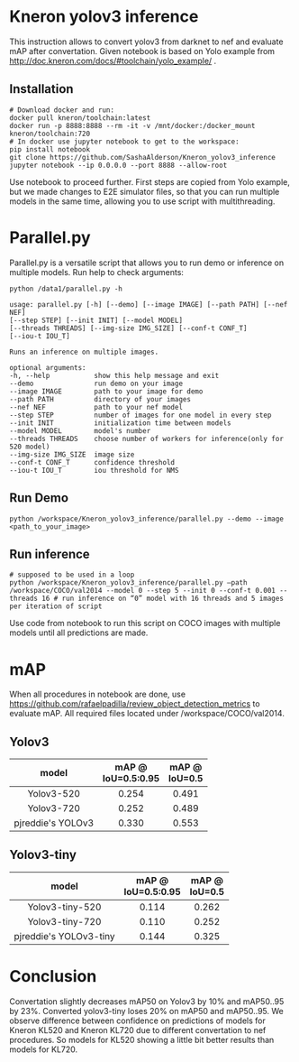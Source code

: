 # Kneron yolov3 inference
This instruction allows to convert yolov3 from darknet to nef and evaluate mAP after convertation. Given notebook is based on Yolo example from http://doc.kneron.com/docs/#toolchain/yolo_example/ .
## Installation
```
# Download docker and run:
docker pull kneron/toolchain:latest
docker run -p 8888:8888 --rm -it -v /mnt/docker:/docker_mount kneron/toolchain:720
# In docker use jupyter notebook to get to the workspace:
pip install notebook
git clone https://github.com/SashaAlderson/Kneron_yolov3_inference
jupyter notebook --ip 0.0.0.0 --port 8888 --allow-root 
```
Use notebook to proceed further. First steps are copied from Yolo example, but we made changes to E2E simulator files, so that you can run multiple models in the same time, allowing you to use script with multithreading.
# Parallel.py
Parallel.py is a versatile script that allows you to run demo or inference on multiple models. 
Run help to check arguments:
```
python /data1/parallel.py -h 

usage: parallel.py [-h] [--demo] [--image IMAGE] [--path PATH] [--nef NEF]
[--step STEP] [--init INIT] [--model MODEL]
[--threads THREADS] [--img-size IMG_SIZE] [--conf-t CONF_T]
[--iou-t IOU_T]

Runs an inference on multiple images.

optional arguments:
-h, --help           show this help message and exit
--demo               run demo on your image
--image IMAGE        path to your image for demo
--path PATH          directory of your images
--nef NEF            path to your nef model
--step STEP          number of images for one model in every step
--init INIT          initialization time between models
--model MODEL        model's number
--threads THREADS    choose number of workers for inference(only for 520 model)
--img-size IMG_SIZE  image size
--conf-t CONF_T      confidence threshold
--iou-t IOU_T        iou threshold for NMS
```
## Run Demo
```
python /workspace/Kneron_yolov3_inference/parallel.py --demo --image <path_to_your_image>
```
## Run inference

```
# supposed to be used in a loop
python /workspace/Kneron_yolov3_inference/parallel.py –path /workspace/COCO/val2014 --model 0 --step 5 --init 0 --conf-t 0.001 --threads 16 # run inference on “0” model with 16 threads and 5 images per iteration of script
```
Use code from notebook to run this script on COCO images with multiple models until all predictions are made.
# mAP
When all procedures in notebook are done, use https://github.com/rafaelpadilla/review_object_detection_metrics  to evaluate mAP. All required files located under /workspace/COCO/val2014.

## Yolov3
|        model      | mAP @<br>IoU=0.5:0.95  |  mAP @<br>IoU=0.5 |  
| :---------------: | :--------------------: | :----------------:|
|   Yolov3-520      | 0.254                  | 0.491             | 
|   Yolov3-720      | 0.252                  | 0.489             | 
| pjreddie's YOLOv3 | 0.330                  | 0.553             |
## Yolov3-tiny
|            model       | mAP @<br>IoU=0.5:0.95  |  mAP @<br>IoU=0.5  |  
| :--------------------: | :--------------------: | :----------------: |
|   Yolov3-tiny-520      | 0.114                  | 0.262              | 
|   Yolov3-tiny-720      | 0.110                  | 0.252              | 
| pjreddie's YOLOv3-tiny | 0.144                  | 0.325              | 
# Conclusion
Convertation slightly decreases mAP50 on Yolov3 by 10% and mAP50..95 by 23%. Converted yolov3-tiny loses 20% on mAP50 and mAP50..95. We observe difference between confidence on predictions of models for Kneron KL520 and Kneron KL720 due to different convertation to nef procedures. So models for KL520 showing a little bit better results than models for KL720.
